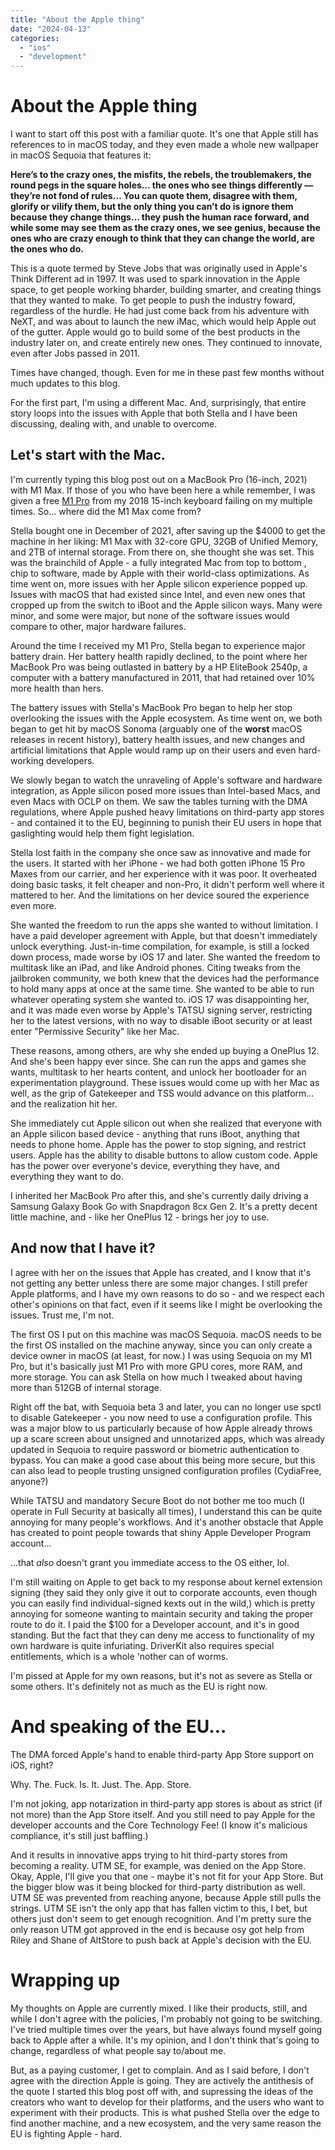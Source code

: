 ```yaml
---
title: "About the Apple thing"
date: "2024-04-13"
categories: 
  - "ios"
  - "development"
---
```


# About the Apple thing

I want to start off this post with a familiar quote. It's one that Apple still has references to in macOS today, and they even made a whole new wallpaper in macOS Sequoia that features it:


**Here’s to the crazy ones, the misfits, the rebels, the troublemakers, the round pegs in the square holes… the ones who see things differently — they’re not fond of rules… You can quote them, disagree with them, glorify or vilify them, but the only thing you can’t do is ignore them because they change things… they push the human race forward, and while some may see them as the crazy ones, we see genius, because the ones who are crazy enough to think that they can change the world, are the ones who do.** 

This is a quote termed by Steve Jobs that was originally used in Apple's Think Different ad in 1997. It was used to spark innovation in the Apple space, to get people working bharder, building smarter, and creating things that they wanted to make. To get people to push the industry foward, regardless of the hurdle. He had just come back from his adventure with NeXT, and was about to launch the new iMac, which would help Apple out of the gutter. Apple would go to build some of the best products in the industry later on, and create entirely new ones. They continued to innovate, even after Jobs passed in 2011.

Times have changed, though. Even for me in these past few months without much updates to this blog.

For the first part, I'm using a different Mac. And, surprisingly, that entire story loops into the issues with Apple that both Stella and I have been discussing, dealing with, and unable to overcome.

## Let's start with the Mac.

I'm currently typing this blog post out on a MacBook Pro (16-inch, 2021) with M1 Max. If those of you who have been here a while remember, I was given a free [M1 Pro](../../../2023/01/05/upgrading-to-2023.md) from my 2018 15-inch keyboard failing on my multiple times. So... where did the M1 Max come from?

Stella bought one in December of 2021, after saving up the $4000 to get the machine in her liking: M1 Max with 32-core GPU, 32GB of Unified Memory, and 2TB of internal storage. From there on, she thought she was set. This was the brainchild of Apple - a fully integrated Mac from top to bottom , chip to software, made by Apple with their world-class optimizations. As time went on, more issues with her Apple silicon experience popped up. Issues with macOS that had existed since Intel, and even new ones that cropped up from the switch to iBoot and the Apple silicon ways. Many were minor, and some were major, but none of the software issues would compare to other, major hardware failures.

Around the time I received my M1 Pro, Stella began to experience major battery drain. Her battery health rapidly declined, to the point where her MacBook Pro was being outlasted in battery by a HP EliteBook 2540p, a computer with a battery manufactured in 2011, that had retained over 10% more health than hers.

The battery issues with Stella's MacBook Pro began to help her stop overlooking the issues with the Apple ecosystem. As time went on, we both began to get hit by macOS Sonoma (arguably one of the **worst** macOS releases in recent history), battery health issues, and new changes and artificial limitations that Apple would ramp up on their users and even hard-working developers.

We slowly began to watch the unraveling of Apple's software and hardware integration, as Apple silicon posed more issues than Intel-based Macs, and even Macs with OCLP on them. We saw the tables turning with the DMA regulations, where Apple pushed heavy limitations on third-party app stores - and contained it to the EU, beginning to punish their EU users in hope that gaslighting would help them fight legislation. 

Stella lost faith in the company she once saw as innovative and made for the users. It started with her iPhone - we had both gotten iPhone 15 Pro Maxes from our carrier, and her experience with it was poor. It overheated doing basic tasks, it felt cheaper and non-Pro, it didn't perform well where it mattered to her. And the limitations on her device soured the experience even more. 

She wanted the freedom to run the apps she wanted to without limitation. I have a paid developer agreement with Apple, but that doesn't immediately unlock everything. Just-in-time compilation, for example, is still a locked down process, made worse by iOS 17 and later. She wanted the freedom to multitask like an iPad, and like Android phones. Citing tweaks from the jailbroken community, we both knew that the devices had the performance to hold many apps at once at the same time. She wanted to be able to run whatever operating system she wanted to. iOS 17 was disappointing her, and it was made even worse by Apple's TATSU signing server, restricting her to the latest versions, with no way to disable iBoot security or at least enter "Permissive Security" like her Mac. 

These reasons, among others, are why she ended up buying a OnePlus 12. And she's been happy ever since. She can run the apps and games she wants, multitask to her hearts content, and unlock her bootloader for an experimentation playground. These issues would come up with her Mac as well, as the grip of Gatekeeper and TSS would advance on this platform... and the realization hit her.

She immediately cut Apple silicon out when she realized that everyone with an Apple silicon based device - anything that runs iBoot, anything that needs to phone home. Apple has the power to stop signing, and restrict users. Apple has the ability to disable buttons to allow custom code. Apple has the power over everyone's device, everything they have, and everything they want to do.

I inherited her MacBook Pro after this, and she's currently daily driving a Samsung Galaxy Book Go with Snapdragon 8cx Gen 2. It's a pretty decent little machine, and - like her OnePlus 12 - brings her joy to use. 

## And now that I have it?

I agree with her on the issues that Apple has created, and I know that it's not getting any better unless there are some major changes. I still prefer Apple platforms, and I have my own reasons to do so - and we respect each other's opinions on that fact, even if it seems like I might be overlooking the issues. Trust me, I'm not.

The first OS I put on this machine was macOS Sequoia. macOS needs to be the first OS installed on the machine anyway, since you can only create a device owner in macOS (at least, for now.) I was using Sequoia on my M1 Pro, but it's basically just M1 Pro with more GPU cores, more RAM, and more storage. You can ask Stella on how much I tweaked about having more than 512GB of internal storage.

Right off the bat, with Sequoia beta 3 and later, you can no longer use spctl to disable Gatekeeper - you now need to use a configuration profile. This was a major blow to us particularly because of how Apple already throws up a scare screen about unsigned and unnotarized apps, which was already updated in Sequoia to require password or biometric authentication to bypass. You can make a good case about this being more secure, but this can also lead to people trusting unsigned configuration profiles (CydiaFree, anyone?)

While TATSU and mandatory Secure Boot do not bother me too much (I operate in Full Security at basically all times), I understand this can be quite annoying for many people's workflows. And it's another obstacle that Apple has created to point people towards that shiny Apple Developer Program account...

...that *also* doesn't grant you immediate access to the OS either, lol.

I'm still waiting on Apple to get back to my response about kernel extension signing (they said they only give it out to corporate accounts, even though you can easily find individual-signed kexts out in the wild,) which is pretty annoying for someone wanting to maintain security and taking the proper route to do it. I paid the $100 for a Developer account, and it's in good standing. But the fact that they can deny me access to functionality of my own hardware is quite infuriating. DriverKit also requires special entitlements, which is a whole 'nother can of worms.

I'm pissed at Apple for my own reasons, but it's not as severe as Stella or some others. It's definitely not as much as the EU is right now.

# And speaking of the EU...

The DMA forced Apple's hand to enable third-party App Store support on iOS, right?

Why. The. Fuck. Is. It. Just. The. App. Store.

I'm not joking, app notarization in third-party app stores is about as strict (if not more) than the App Store itself. And you still need to pay Apple for the developer accounts and the Core Technology Fee! (I know it's malicious compliance, it's still just baffling.)

And it results in innovative apps trying to hit third-party stores from becoming a reality. UTM SE, for example, was denied on the App Store. Okay, Apple, I'll give you that one - maybe it's not fit for your App Store. But the bigger blow was it being blocked for third-party distribution as well. UTM SE was prevented from reaching anyone, because Apple still pulls the strings. UTM SE isn't the only app that has fallen victim to this, I bet, but others just don't seem to get enough recognition. And I'm pretty sure the only reason UTM got approved in the end is because osy got help from Riley and Shane of AltStore to push back at Apple's decision with the EU.

# Wrapping up

My thoughts on Apple are currently mixed. I like their products, still, and while I don't agree with the policies, I'm probably not going to be switching. I've tried multiple times over the years, but have always found myself going back to Apple after a while. It's my opinion, and I don't think that's going to change, regardless of what people say to/about me.

But, as a paying customer, I get to complain. And as I said before, I don't agree with the direction Apple is going. They are actively the antithesis of the quote I started this blog post off with, and supressing the ideas of the creators who want to develop for their platforms, and the users who want to experiment with their products. This is what pushed Stella over the edge to find another machine, and a new ecosystem, and the very same reason the EU is fighting Apple - hard.


